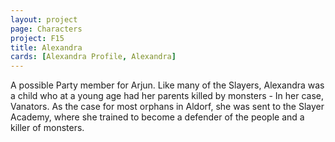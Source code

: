 ```yaml
---
layout: project
page: Characters
project: F15
title: Alexandra
cards: [Alexandra Profile, Alexandra]
---
```

A possible Party member for Arjun. Like many of the Slayers, Alexandra was a child who at a young age had her parents killed by monsters - In her case, Vanators. As the case for most orphans in Aldorf, she was sent to the Slayer Academy, where she trained to become a defender of the people and a killer of monsters.
